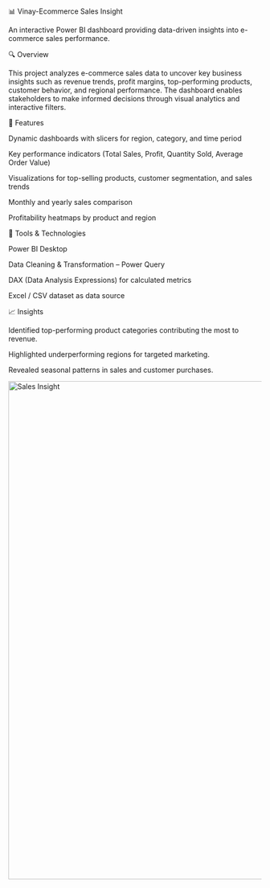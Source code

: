 📊 Vinay-Ecommerce Sales Insight

An interactive Power BI dashboard providing data-driven insights into e-commerce sales performance.

🔍 Overview

This project analyzes e-commerce sales data to uncover key business insights such as revenue trends, profit margins, top-performing products, customer behavior, and regional performance. The dashboard enables stakeholders to make informed decisions through visual analytics and interactive filters.

🚀 Features

Dynamic dashboards with slicers for region, category, and time period

Key performance indicators (Total Sales, Profit, Quantity Sold, Average Order Value)

Visualizations for top-selling products, customer segmentation, and sales trends

Monthly and yearly sales comparison

Profitability heatmaps by product and region

🧠 Tools & Technologies

Power BI Desktop

Data Cleaning & Transformation – Power Query

DAX (Data Analysis Expressions) for calculated metrics

Excel / CSV dataset as data source

📈 Insights


Identified top-performing product categories contributing the most to revenue.

Highlighted underperforming regions for targeted marketing.

Revealed seasonal patterns in sales and customer purchases.

<img width="1786" height="992" alt="Sales Insight" src="https://github.com/user-attachments/assets/5f9fa6a9-4587-4463-84cb-511b5237f098" />
